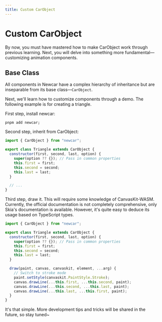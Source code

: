 ```yaml
---
title: Custom CarObject
---
```


# Custom CarObject

By now, you must have mastered how to make CarObject work through previous learning. Next, you will delve into something more fundamental—customizing animation components.

## Base Class

All components in Newcar have a complex hierarchy of inheritance but are inseparable from its base class—`CarObject`.

Next, we'll learn how to customize components through a demo. The following example is for creating a triangle.

First step, install newcar:

```shell
pnpm add newcar;
```

Second step, inherit from CarObject:

```javascript
import { CarObject } from "newcar";

export class Triangle extends CarObject {
  constructor(first, second, last, option) {
    super(option ?? {}); // Pass in common properties
    this.first = first;
    this.second = second;
    this.last = last;
  }

  // ...
}
```

Third step, draw it. This will require some knowledge of CanvasKit-WASM. Currently, the official documentation is not completely comprehensive, only Skia's documentation is available. However, it's quite easy to deduce its usage based on TypeScript types.

```javascript
import { CarObject } from "newcar";

export class Triangle extends CarObject {
  constructor(first, second, last, option) {
    super(option ?? {}); // Pass in common properties
    this.first = first;
    this.second = second;
    this.last = last;
  }

  draw(paint, canvas, canvaskit, element, ...arg) {
    // Switch to stroke mode
    paint.setStyle(canvaskit.PaintStyle.Stroke);
    canvas.drawLine(...this.first, ...this.second, paint);
    canvas.drawLine(...this.second, ...this.last, paint);
    canvas.drawLine(...this.last, ...this.first, paint);
  }
}
```

It's that simple. More development tips and tricks will be shared in the future, so stay tuned~
